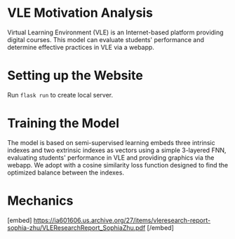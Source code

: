 # VLE Motivation Analysis
Virtual Learning Environment (VLE) is an Internet-based platform providing digital courses. This model can evaluate students' performance and determine effective practices in VLE via a webapp.

# Setting up the Website
Run ```flask run``` to create local server.

# Training the Model
The model is based on semi-supervised learning embeds three intrinsic indexes and two extrinsic indexes as vectors using a simple 3-layered FNN, evaluating students' performance in VLE and providing graphics via the webapp. We adopt with a cosine similarity loss function designed to find the optimized balance between the indexes.

# Mechanics
[embed] https://ia601606.us.archive.org/27/items/vleresearch-report-sophia-zhu/VLEResearchReport_SophiaZhu.pdf [/embed]
